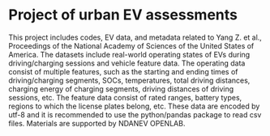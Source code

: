 # Project of urban EV assessments
This project includes codes, EV data, and metadata related to Yang Z. et al., Proceedings of the National Academy of Sciences of the United States of America. The datasets include real-world operating states of EVs during driving/charging sessions and vehicle feature data. The operating data consist of multiple features, such as the starting and ending times of driving/charging segments, SOCs, temperatures, total driving distances, charging energy of charging segments, driving distances of driving sessions, etc. The feature data consist of rated ranges, battery types, regions to which the license plates belong, etc. These data are encoded by utf-8 and it is recommended to use the python/pandas package to read csv files. Materials are supported by NDANEV OPENLAB.
